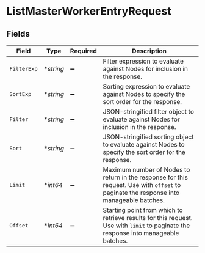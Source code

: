 # ListMasterWorkerEntryRequest


## Fields

| Field                                                                                                                                              | Type                                                                                                                                               | Required                                                                                                                                           | Description                                                                                                                                        |
| -------------------------------------------------------------------------------------------------------------------------------------------------- | -------------------------------------------------------------------------------------------------------------------------------------------------- | -------------------------------------------------------------------------------------------------------------------------------------------------- | -------------------------------------------------------------------------------------------------------------------------------------------------- |
| `FilterExp`                                                                                                                                        | **string*                                                                                                                                          | :heavy_minus_sign:                                                                                                                                 | Filter expression to evaluate against Nodes for inclusion in the response.                                                                         |
| `SortExp`                                                                                                                                          | **string*                                                                                                                                          | :heavy_minus_sign:                                                                                                                                 | Sorting expression to evaluate against Nodes to specify the sort order for the response.                                                           |
| `Filter`                                                                                                                                           | **string*                                                                                                                                          | :heavy_minus_sign:                                                                                                                                 | JSON-stringified filter object to evaluate against Nodes for inclusion in the response.                                                            |
| `Sort`                                                                                                                                             | **string*                                                                                                                                          | :heavy_minus_sign:                                                                                                                                 | JSON-stringified sorting object to evaluate against Nodes to specify the sort order for the response.                                              |
| `Limit`                                                                                                                                            | **int64*                                                                                                                                           | :heavy_minus_sign:                                                                                                                                 | Maximum number of Nodes to return in the response for this request. Use with <code>offset</code> to paginate the response into manageable batches. |
| `Offset`                                                                                                                                           | **int64*                                                                                                                                           | :heavy_minus_sign:                                                                                                                                 | Starting point from which to retrieve results for this request. Use with <code>limit</code> to paginate the response into manageable batches.      |
